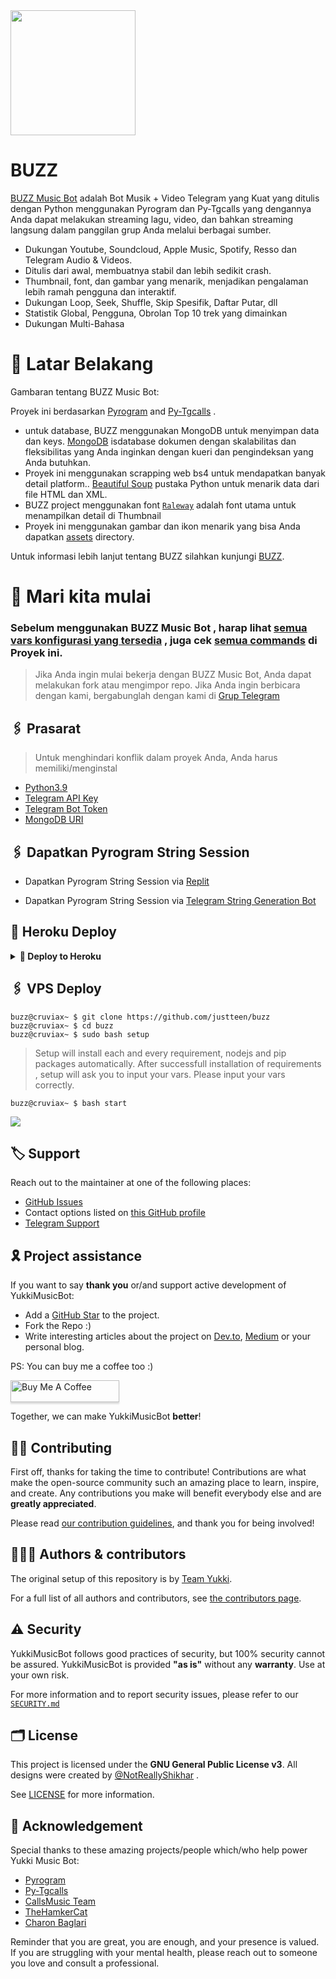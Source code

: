 <img src="https://telegra.ph/file/ffcf11e6177faa23ba613.jpg" align="center" width="200" height="200"/>

# BUZZ

[BUZZ Music Bot](https://github.com/justteen/buzz) adalah Bot Musik + Video Telegram yang Kuat yang ditulis dengan Python menggunakan Pyrogram dan Py-Tgcalls yang dengannya Anda dapat melakukan streaming lagu, video, dan bahkan streaming langsung dalam panggilan grup Anda melalui berbagai sumber.

* Dukungan Youtube, Soundcloud, Apple Music, Spotify, Resso dan Telegram Audio & Videos.
* Ditulis dari awal, membuatnya stabil dan lebih sedikit crash.
* Thumbnail, font, dan gambar yang menarik, menjadikan pengalaman lebih ramah pengguna dan interaktif.
* Dukungan Loop, Seek, Shuffle, Skip Spesifik, Daftar Putar, dll
* Statistik Global, Pengguna, Obrolan Top 10 trek yang dimainkan
* Dukungan Multi-Bahasa


# 🔗 Latar Belakang

Gambaran tentang BUZZ Music Bot:

Proyek ini berdasarkan [Pyrogram](https://github.com/pyrogram) and [Py-Tgcalls](https://github.com/pytgcalls/pytgcalls) .

* untuk database, BUZZ menggunakan MongoDB untuk menyimpan data dan keys. [MongoDB](https://www.mongodb.com/) isdatabase dokumen dengan skalabilitas dan fleksibilitas yang Anda inginkan dengan kueri dan pengindeksan yang Anda butuhkan.
* Proyek ini menggunakan scrapping web bs4 untuk mendapatkan banyak detail platform.. [Beautiful Soup](https://www.crummy.com/software/BeautifulSoup/bs4/doc/) pustaka Python untuk menarik data dari file HTML dan XML.
* BUZZ project menggunakan font [`Raleway`](../assets/font2.ttf) adalah font utama untuk menampilkan detail di Thumbnail
* Proyek ini menggunakan gambar dan ikon menarik yang bisa Anda dapatkan [assets](../assets/) directory.

Untuk informasi lebih lanjut tentang BUZZ silahkan kunjungi [BUZZ](https://t.me/buzzsupport).



# 📝️ Mari kita mulai

### Sebelum menggunakan BUZZ Music Bot , harap lihat [semua vars konfigurasi yang tersedia](../config/README.md) , juga cek [semua commands](../strings/command.yml) di Proyek ini.

> Jika Anda ingin mulai bekerja dengan BUZZ Music Bot, Anda dapat melakukan fork atau mengimpor repo.
> Jika Anda ingin berbicara dengan kami, bergabunglah dengan kami di [Grup Telegram](https://t.me/buzzsupport)


## 🖇 Prasarat

> Untuk menghindari konflik dalam proyek Anda, Anda harus memiliki/menginstal

- [Python3.9](https://www.python.org/downloads/release/python-390/)
- [Telegram API Key](https:/t.me/TGScrapAPIDbot)
- [Telegram Bot Token](https://t.me/botfather)
- [MongoDB URI](https://www.mongodb.com/cloud/atlas/lp/try2?utm_source=google&utm_campaign=gs_apac_indonesia_search_core_brand_atlas_mobile&utm_term=mongodb&utm_medium=cpc_paid_search&utm_ad=e&utm_ad_campaign_id=12564980861&adgroup=116332186061&gclid=Cj0KCQjw8_qRBhCXARIsAE2AtRbQuGyJzZinG7CoM9x23WvPdOOfir-3w47syTt_mtP7KRPWjXQdOMQaAmT_EALw_wcB)

## 🖇 Dapatkan Pyrogram String Session

- Dapatkan Pyrogram String Session via [Replit](https://replit.com/@justteen/String-Session)

- Dapatkan Pyrogram String Session via [Telegram String Generation Bot](https://t.me/stringsessionbuzz_bot)


## 🚀 Heroku Deploy
<details>
<summary><b>🔗 Deploy to Heroku</b></summary>

<h4>Click tombol dibawah untuk deploy BUZZ di Heroku!</h4>

<p><a href="https://heroku.com/deploy?template=https://github.com/justteen/buzz"><img src="https://img.shields.io/badge/Deploy%20To%20Heroku-blueviolet?style=for-the-badge&logo=heroku" width="200""/></a></p>

</details>

## 🖇 VPS Deploy


```console
buzz@cruviax~ $ git clone https://github.com/justteen/buzz
buzz@cruviax~ $ cd buzz
buzz@cruviax~ $ sudo bash setup
```
> Setup will install each and every requirement, nodejs and pip packages automatically. After successfull installation of requirements , setup will ask you to input your vars.
> Please input your vars correctly.

```console
buzz@cruviax~ $ bash start
```


<img src="https://telegra.ph/file/6b75b57da50ef1183fcdc.jpg" align="center">


## 🏷 Support

Reach out to the maintainer at one of the following places:

- [GitHub Issues](https://github.com/TeamYukki/yukkimusicbot/issues/new?assignees=&labels=question&template=SUPPORT_QUESTION.md&title=support%3A+)
- Contact options listed on [this GitHub profile](https://github.com/TeamYukki)
- [Telegram Support](https://t.me/YukkiSupport)

## 🎗 Project assistance

If you want to say **thank you** or/and support active development of YukkiMusicBot:

- Add a [GitHub Star](https://github.com/TeamYukki/YukkiMusicBot) to the project.
- Fork the Repo :)
- Write interesting articles about the project on [Dev.to](https://dev.to/), [Medium](https://medium.com/) or your personal blog.

PS: You can buy me a coffee too :)
<p><a href="https://www.buymeacoffee.com/notreallysy" target="_blank"><img src="https://www.buymeacoffee.com/assets/img/custom_images/orange_img.png" alt="Buy Me A Coffee" style="height: 35px !important;width: 174px !important;box-shadow: 0px 3px 2px 0px rgba(190, 190, 190, 0.5) !important;-webkit-box-shadow: 0px 3px 2px 0px rgba(190, 190, 190, 0.5) !important;" ></a></p>

Together, we can make YukkiMusicBot **better**!

## ✍🏻 Contributing

First off, thanks for taking the time to contribute! Contributions are what make the open-source community such an amazing place to learn, inspire, and create. Any contributions you make will benefit everybody else and are **greatly appreciated**.

Please read [our contribution guidelines](CONTRIBUTING.md), and thank you for being involved!

## 👨🏻‍💻 Authors & contributors

The original setup of this repository is by [Team Yukki](https://github.com/TeamYukki).

For a full list of all authors and contributors, see [the contributors page](https://github.com/TeamYukki/YukkiMusicBot/contributors).

## ⚠️ Security

YukkiMusicBot follows good practices of security, but 100% security cannot be assured. YukkiMusicBot is provided **"as is"** without any **warranty**. Use at your own risk.

For more information and to report security issues, please refer to our [`SECURITY.md`](SECURITY.md)


## 🗂 License

This project is licensed under the **GNU General Public License v3**. All designs were created by [@NotReallyShikhar](https://github.com/NotReallyShikhar) .

See [LICENSE](../LICENSE) for more information.

## 📑 Acknowledgement

Special thanks to these amazing projects/people which/who help power Yukki Music Bot:

- [Pyrogram](https://github.com/pyrogram/pyrogram)
- [Py-Tgcalls](https://github.com/pytgcalls/pytgcalls)
- [CallsMusic Team](https://github.com/Callsmusic)
- [TheHamkerCat](https://github.com/TheHamkerCat)
- [Charon Baglari](https://github.com/XCBv021)


Reminder that you are great, you are enough, and your presence is valued. If you are struggling with your mental health, please reach out to someone you love and consult a professional.
